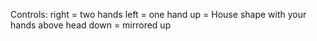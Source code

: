 Controls:
right = two hands
left = one hand
up = House shape with your hands above head
down = mirrored up
